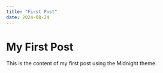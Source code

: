 ```yaml
---
title: "First Post"
date: 2024-08-24
---
```


# My First Post

This is the content of my first post using the Midnight theme.
